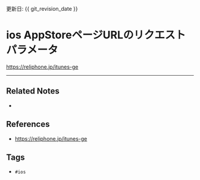 更新日: {{ git_revision_date }}

# ios AppStoreページURLのリクエストパラメータ
https://reliphone.jp/itunes-ge


----
## Related Notes
-

## References
- https://reliphone.jp/itunes-ge

## Tags
- `#ios`